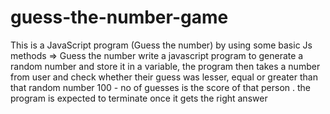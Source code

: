 # guess-the-number-game
This is a JavaScript program (Guess the number) by using some basic Js methods
=> Guess the number
write a javascript program to generate a random number and store it in a variable, the program then takes a number from user and check whether their guess was lesser,
equal or greater than that random number
100 - no of guesses is the score of that person . the program is expected to terminate once it gets the right answer
